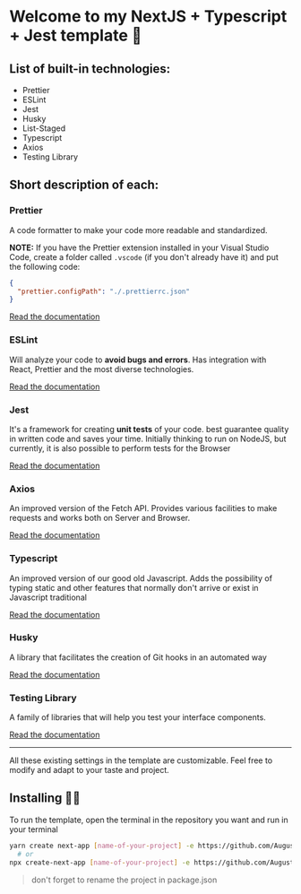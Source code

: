 # Welcome to my NextJS + Typescript + Jest template 🚀

## List of built-in technologies:

- Prettier
- ESLint
- Jest
- Husky
- List-Staged
- Typescript
- Axios
- Testing Library

## Short description of each:

### Prettier

A code formatter to make your code more readable and standardized.

**NOTE:** If you have the Prettier extension installed in your Visual Studio Code, create a folder called `.vscode` (if you don't already have it) and put the following code:

```json
{
  "prettier.configPath": "./.prettierrc.json"
}
```

[Read the documentation](https://prettier.io/docs/en/index.html)

### ESLint

Will analyze your code to **avoid bugs and errors**.  Has integration with React, Prettier and the most diverse technologies.

[Read the documentation](https://eslint.org/)

### Jest

It's a framework for creating **unit tests** of your code.  best guarantee
quality in written code and saves your time.  Initially thinking to run on NodeJS,
but currently, it is also possible to perform tests for the Browser

[Read the documentation](https://jestjs.io/)

### Axios

An improved version of the Fetch API.  Provides various facilities to make requests and
works both on Server and Browser.

[Read the documentation](https://axios-http.com/docs/intro)

### Typescript

An improved version of our good old Javascript.  Adds the possibility of typing
static and other features that normally don't arrive or exist in Javascript
traditional

[Read the documentation](https://www.typescriptlang.org/)

### Husky

A library that facilitates the creation of Git hooks in an automated way

[Read the documentation](https://typicode.github.io/husky/#/)

### Testing Library

A family of libraries that will help you test your interface components.

[Read the documentation](https://testing-library.com/docs/)

---

All these existing settings in the template are customizable.  Feel free to modify and adapt to your taste and project.

## Installing 👨‍💻

To run the template, open the terminal in the repository you want and run in your terminal

```bash
yarn create next-app [name-of-your-project] -e https://github.com/AugustoTI/template-next-ts
  # or
npx create-next-app [name-of-your-project] -e https://github.com/AugustoTI/template-next-ts
```

> don't forget to rename the project in package.json
